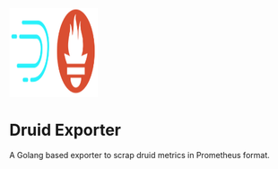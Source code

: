 <p align="left">
  <img src="./static/druid-exporter-logo.svg" height="158" width="158">
</p>

# Druid Exporter

A Golang based exporter to scrap druid metrics in Prometheus format.
